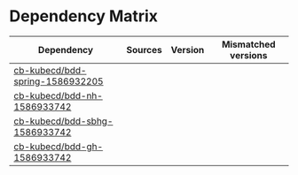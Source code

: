 # Dependency Matrix

Dependency | Sources | Version | Mismatched versions
---------- | ------- | ------- | -------------------
[cb-kubecd/bdd-spring-1586932205](https://github.com/cb-kubecd/bdd-spring-1586932205.git) |  | []() | 
[cb-kubecd/bdd-nh-1586933742](https://github.com/cb-kubecd/bdd-nh-1586933742.git) |  | []() | 
[cb-kubecd/bdd-sbhg-1586933742](https://github.com/cb-kubecd/bdd-sbhg-1586933742.git) |  | []() | 
[cb-kubecd/bdd-gh-1586933742](https://github.com/cb-kubecd/bdd-gh-1586933742.git) |  | []() | 
